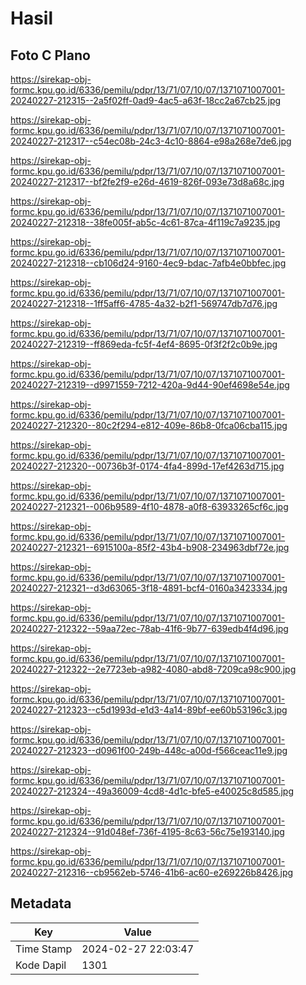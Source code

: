 # Hasil

## Foto C Plano

https://sirekap-obj-formc.kpu.go.id/6336/pemilu/pdpr/13/71/07/10/07/1371071007001-20240227-212315--2a5f02ff-0ad9-4ac5-a63f-18cc2a67cb25.jpg

https://sirekap-obj-formc.kpu.go.id/6336/pemilu/pdpr/13/71/07/10/07/1371071007001-20240227-212317--c54ec08b-24c3-4c10-8864-e98a268e7de6.jpg

https://sirekap-obj-formc.kpu.go.id/6336/pemilu/pdpr/13/71/07/10/07/1371071007001-20240227-212317--bf2fe2f9-e26d-4619-826f-093e73d8a68c.jpg

https://sirekap-obj-formc.kpu.go.id/6336/pemilu/pdpr/13/71/07/10/07/1371071007001-20240227-212318--38fe005f-ab5c-4c61-87ca-4f119c7a9235.jpg

https://sirekap-obj-formc.kpu.go.id/6336/pemilu/pdpr/13/71/07/10/07/1371071007001-20240227-212318--cb106d24-9160-4ec9-bdac-7afb4e0bbfec.jpg

https://sirekap-obj-formc.kpu.go.id/6336/pemilu/pdpr/13/71/07/10/07/1371071007001-20240227-212318--1ff5aff6-4785-4a32-b2f1-569747db7d76.jpg

https://sirekap-obj-formc.kpu.go.id/6336/pemilu/pdpr/13/71/07/10/07/1371071007001-20240227-212319--ff869eda-fc5f-4ef4-8695-0f3f2f2c0b9e.jpg

https://sirekap-obj-formc.kpu.go.id/6336/pemilu/pdpr/13/71/07/10/07/1371071007001-20240227-212319--d9971559-7212-420a-9d44-90ef4698e54e.jpg

https://sirekap-obj-formc.kpu.go.id/6336/pemilu/pdpr/13/71/07/10/07/1371071007001-20240227-212320--80c2f294-e812-409e-86b8-0fca06cba115.jpg

https://sirekap-obj-formc.kpu.go.id/6336/pemilu/pdpr/13/71/07/10/07/1371071007001-20240227-212320--00736b3f-0174-4fa4-899d-17ef4263d715.jpg

https://sirekap-obj-formc.kpu.go.id/6336/pemilu/pdpr/13/71/07/10/07/1371071007001-20240227-212321--006b9589-4f10-4878-a0f8-63933265cf6c.jpg

https://sirekap-obj-formc.kpu.go.id/6336/pemilu/pdpr/13/71/07/10/07/1371071007001-20240227-212321--6915100a-85f2-43b4-b908-234963dbf72e.jpg

https://sirekap-obj-formc.kpu.go.id/6336/pemilu/pdpr/13/71/07/10/07/1371071007001-20240227-212321--d3d63065-3f18-4891-bcf4-0160a3423334.jpg

https://sirekap-obj-formc.kpu.go.id/6336/pemilu/pdpr/13/71/07/10/07/1371071007001-20240227-212322--59aa72ec-78ab-41f6-9b77-639edb4f4d96.jpg

https://sirekap-obj-formc.kpu.go.id/6336/pemilu/pdpr/13/71/07/10/07/1371071007001-20240227-212322--2e7723eb-a982-4080-abd8-7209ca98c900.jpg

https://sirekap-obj-formc.kpu.go.id/6336/pemilu/pdpr/13/71/07/10/07/1371071007001-20240227-212323--c5d1993d-e1d3-4a14-89bf-ee60b53196c3.jpg

https://sirekap-obj-formc.kpu.go.id/6336/pemilu/pdpr/13/71/07/10/07/1371071007001-20240227-212323--d0961f00-249b-448c-a00d-f566ceac11e9.jpg

https://sirekap-obj-formc.kpu.go.id/6336/pemilu/pdpr/13/71/07/10/07/1371071007001-20240227-212324--49a36009-4cd8-4d1c-bfe5-e40025c8d585.jpg

https://sirekap-obj-formc.kpu.go.id/6336/pemilu/pdpr/13/71/07/10/07/1371071007001-20240227-212324--91d048ef-736f-4195-8c63-56c75e193140.jpg

https://sirekap-obj-formc.kpu.go.id/6336/pemilu/pdpr/13/71/07/10/07/1371071007001-20240227-212316--cb9562eb-5746-41b6-ac60-e269226b8426.jpg


## Metadata

| Key        | Value               |
| ---------- | ------------------- |
| Time Stamp | 2024-02-27 22:03:47 |
| Kode Dapil | 1301                |



